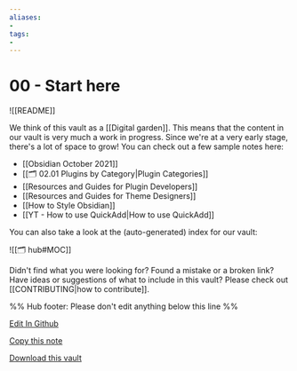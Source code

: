 ```yaml
---
aliases:
- 
tags:
- 
---
```

# 00 - Start here


![[README]]


We think of this vault as a [[Digital garden]]. This means that the content in our vault is very much a work in progress. Since we're at a very early stage, there's a lot of space to grow! You can check out a few sample notes here:

- [[Obsidian October 2021]]
- [[🗂️ 02.01 Plugins by Category|Plugin Categories]]
- [[Resources and Guides for Plugin Developers]]
- [[Resources and Guides for Theme Designers]]
- [[How to Style Obsidian]]
- [[YT - How to use QuickAdd|How to use QuickAdd]]

You can also take a look at the (auto-generated) index for our vault:

![[🗂️ hub#MOC]]

Didn't find what you were looking for? Found a mistake or a broken link? Have ideas or suggestions of what to include in this vault? Please check out [[CONTRIBUTING|how to contribute]].

%% Hub footer: Please don't edit anything below this line %%


[<span class="github-edit-note">Edit In Github</span>](https://github.dev/obsidian-community/obsidian-hub/blob/00%20-%20Start%20here.md)

<a class="github-copy-note" href="https://raw.githubusercontent.com/obsidian-community/obsidian-hub/main/00 - Start here.md" target="_blank" type="text/markdown" download>Copy this note</a>

<a class="github-vault-download" href="https://github.com/obsidian-community/obsidian-hub/archive/refs/heads/main.zip" download>Download this vault</a>
